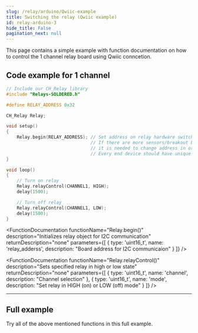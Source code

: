 ```yaml
---
slug: /relay/arduino/Qwiic-example 
title: Switching the relay (Qwiic example)
id: relay-arduino-3
hide_title: False
pagination_next: null
---
```


This page contains a simple example with function documentation on how to control the 1 channel relay board using Qwiic conncetion.

## Code example for 1 channel 
```cpp
// Include our CH_Relay library
#include "Relays-SOLDERED.h"

#define RELAY_ADDRESS 0x32

CH_Relay Relay;

void setup()
{
    Relay.begin(RELAY_ADDRESS); // Set address on relay hardware switch using provided addresses and here (0x30 - 0x37)
                                // If there are more sensors/breakout boards are connected with same address,
                                // it is needed to change address in order to have normal I2C communication.
                                // Every end device should have unique address on same bus
}

void loop()
{
    // Turn on relay
    Relay.relayControl(CHANNEL1, HIGH);
    delay(1500);

    // Turn off relay
    Relay.relayControl(CHANNEL1, LOW);
    delay(1500);
}
```

<FunctionDocumentation
  functionName="CH_Relay Relay()"
   description="Creates relay object, number of channels depends on how many parameters are given to the constructor (there can be 1,2,4 arguments)"
  returnDescription="none"
/>

<FunctionDocumentation
  functionName="Relay.begin()"
  description="Initializes relay object for I2C communication"
  returnDescription="none"
  parameters={[
    { type: 'uint16_t', name: 'relay_adderss', description: "Board address for I2C communicaion" }
  ]}
/>

<FunctionDocumentation
  functionName="Relay.relayControl()"
  description="Sets specified relay in high or low state"
  returnDescription="none"
  parameters={[
    { type: 'uint16_t', name: 'channel', description: "Channel selection" },
    { type: 'uint16_t', name: 'mode', description: "Set relay in HIGH (on) or LOW (off) mode" }
  ]}
/>

---

## Full example

Try all of the above mentioned functions in this full example.

<QuickLink 
  title="RelayControl1CHEasyC.ino" 
  description="Example file to show how to control 1 channel relay board using Qwiic comunication."
  url="https://github.com/SolderedElectronics/Soldered-Relay-Arduino-Library/blob/dev/examples/EasyC/RelayControl1CHEasyC/RelayControl1CHEasyC.ino" 
/>
